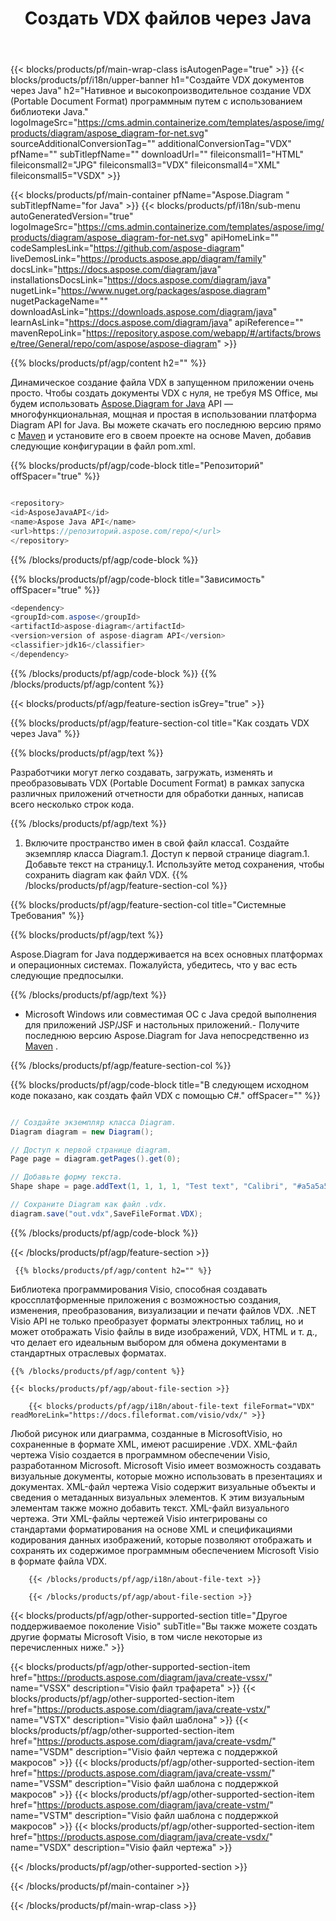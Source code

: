 ﻿---
title: Создать VDX файлов через Java 
url: /ru/java/create-vdx/ 
description: Java Пример кода для создания VDX документов. Используйте этот код для создания файлов VDX в настольном или веб-приложении на основе Java.
---
{{< blocks/products/pf/main-wrap-class isAutogenPage="true" >}}
{{< blocks/products/pf/i18n/upper-banner h1="Создайте VDX документов через Java" h2="Нативное и высокопроизводительное создание VDX (Portable Document Format) программным путем с использованием библиотеки Java." logoImageSrc="https://cms.admin.containerize.com/templates/aspose/img/products/diagram/aspose_diagram-for-net.svg" sourceAdditionalConversionTag="" additionalConversionTag="VDX" pfName="" subTitlepfName="" downloadUrl="" fileiconsmall1="HTML" fileiconsmall2="JPG" fileiconsmall3="VDX" fileiconsmall4="XML" fileiconsmall5="VSDX" >}}

{{< blocks/products/pf/main-container pfName="Aspose.Diagram " subTitlepfName="for Java" >}}
{{< blocks/products/pf/i18n/sub-menu autoGeneratedVersion="true" logoImageSrc="https://cms.admin.containerize.com/templates/aspose/img/products/diagram/aspose_diagram-for-net.svg" apiHomeLink="" codeSamplesLink="https://github.com/aspose-diagram" liveDemosLink="https://products.aspose.app/diagram/family" docsLink="https://docs.aspose.com/diagram/java" installationsDocsLink="https://docs.aspose.com/diagram/java" nugetLink="https://www.nuget.org/packages/aspose.diagram" nugetPackageName="" downloadAsLink="https://downloads.aspose.com/diagram/java" learnAsLink="https://docs.aspose.com/diagram/java" apiReference="" mavenRepoLink="https://repository.aspose.com/webapp/#/artifacts/browse/tree/General/repo/com/aspose/aspose-diagram" >}}

{{% blocks/products/pf/agp/content h2="" %}}

 Динамическое создание файла VDX в запущенном приложении очень просто. Чтобы создать документы VDX с нуля, не требуя MS Office, мы будем использовать
 [Aspose.Diagram for Java](https://products.aspose.com/diagram/java) 
 API — многофункциональная, мощная и простая в использовании платформа Diagram API for Java. Вы можете скачать его последнюю версию прямо с
 [Maven](https://repository.aspose.com/webapp/#/artifacts/browse/tree/General/repo/com/aspose/aspose-diagram) 
 и установите его в своем проекте на основе Maven, добавив следующие конфигурации в файл pom.xml.

{{% blocks/products/pf/agp/code-block title="Репозиторий" offSpacer="true" %}}

```cs

<repository>
<id>AsposeJavaAPI</id>
<name>Aspose Java API</name>
<url>https://репозиторий.aspose.com/repo/</url>
</repository>


```

{{% /blocks/products/pf/agp/code-block %}}

{{% blocks/products/pf/agp/code-block title="Зависимость" offSpacer="true" %}}

```cs
<dependency>
<groupId>com.aspose</groupId>
<artifactId>aspose-diagram</artifactId>
<version>version of aspose-diagram API</version>
<classifier>jdk16</classifier>
</dependency>


```

{{% /blocks/products/pf/agp/code-block %}}
{{% /blocks/products/pf/agp/content %}}

{{< blocks/products/pf/agp/feature-section isGrey="true" >}}

{{% blocks/products/pf/agp/feature-section-col title="Как создать VDX через Java" %}}

{{% blocks/products/pf/agp/text %}}

 Разработчики могут легко создавать, загружать, изменять и преобразовывать VDX (Portable Document Format) в рамках запуска различных приложений отчетности для обработки данных, написав всего несколько строк кода.

{{% /blocks/products/pf/agp/text %}}

1. Включите пространство имен в свой файл класса1. Создайте экземпляр класса Diagram.1. Доступ к первой странице diagram.1. Добавьте текст на страницу.1. Используйте метод сохранения, чтобы сохранить diagram как файл VDX.
{{% /blocks/products/pf/agp/feature-section-col %}}

{{% blocks/products/pf/agp/feature-section-col title="Системные Требования" %}}

{{% blocks/products/pf/agp/text %}}

 Aspose.Diagram for Java поддерживается на всех основных платформах и операционных системах. Пожалуйста, убедитесь, что у вас есть следующие предпосылки.

{{% /blocks/products/pf/agp/text %}}

- Microsoft Windows или совместимая ОС с Java средой выполнения для приложений JSP/JSF и настольных приложений.- Получите последнюю версию Aspose.Diagram for Java непосредственно из [Maven](https://repository.aspose.com/webapp/#/artifacts/browse/tree/General/repo/com/aspose/aspose-diagram)  .

{{% /blocks/products/pf/agp/feature-section-col %}}

{{% blocks/products/pf/agp/code-block title="В следующем исходном коде показано, как создать файл VDX с помощью C#." offSpacer="" %}}

```cs

// Создайте экземпляр класса Diagram.
Diagram diagram = new Diagram();

// Доступ к первой странице diagram.
Page page = diagram.getPages().get(0);

// Добавьте форму текста.
Shape shape = page.addText(1, 1, 1, 1, "Test text", "Calibri", "#a5a5a5", 0.25);

// Сохраните Diagram как файл .vdx.
diagram.save("out.vdx",SaveFileFormat.VDX);


```

{{% /blocks/products/pf/agp/code-block %}}

{{< /blocks/products/pf/agp/feature-section >}}

<!-- aboutfile Starts -->

     
     {{% blocks/products/pf/agp/content h2="" %}}

 Библиотека программирования Visio, способная создавать кроссплатформенные приложения с возможностью создания, изменения, преобразования, визуализации и печати файлов VDX. .NET Visio API не только преобразует форматы электронных таблиц, но и может отображать Visio файлы в виде изображений, VDX, HTML и т. д., что делает его идеальным выбором для обмена документами в стандартных отраслевых форматах.

    {{% /blocks/products/pf/agp/content %}}

    {{< blocks/products/pf/agp/about-file-section >}}

        {{< blocks/products/pf/agp/i18n/about-file-text fileFormat="VDX" readMoreLink="https://docs.fileformat.com/visio/vdx/" >}}
Любой рисунок или диаграмма, созданные в MicrosoftVisio, но сохраненные в формате XML, имеют расширение .VDX. XML-файл чертежа Visio создается в программном обеспечении Visio, разработанном Microsoft. Microsoft Visio имеет возможность создавать визуальные документы, которые можно использовать в презентациях и документах. XML-файл чертежа Visio содержит визуальные объекты и сведения о метаданных визуальных элементов. К этим визуальным элементам также можно добавить текст. XML-файл визуального чертежа. Эти XML-файлы чертежей Visio интегрированы со стандартами форматирования на основе XML и спецификациями кодирования данных изображений, которые позволяют отображать и сохранять их содержимое программным обеспечением Microsoft Visio в формате файла VDX. 

        {{< /blocks/products/pf/agp/i18n/about-file-text >}}

        {{< /blocks/products/pf/agp/about-file-section >}}

          

<!-- aboutfile Ends -->

{{< blocks/products/pf/agp/other-supported-section title="Другое поддерживаемое поколение Visio" subTitle="Вы также можете создать другие форматы Microsoft Visio, в том числе некоторые из перечисленных ниже." >}}

{{< blocks/products/pf/agp/other-supported-section-item href="https://products.aspose.com/diagram/java/create-vssx/" name="VSSX" description="Visio файл трафарета" >}}
{{< blocks/products/pf/agp/other-supported-section-item href="https://products.aspose.com/diagram/java/create-vstx/" name="VSTX" description="Visio файл шаблона" >}}
{{< blocks/products/pf/agp/other-supported-section-item href="https://products.aspose.com/diagram/java/create-vsdm/" name="VSDM" description="Visio файл чертежа с поддержкой макросов" >}}
{{< blocks/products/pf/agp/other-supported-section-item href="https://products.aspose.com/diagram/java/create-vssm/" name="VSSM" description="Visio файл шаблона с поддержкой макросов" >}}
{{< blocks/products/pf/agp/other-supported-section-item href="https://products.aspose.com/diagram/java/create-vstm/" name="VSTM" description="Visio файл шаблона с поддержкой макросов" >}}
{{< blocks/products/pf/agp/other-supported-section-item href="https://products.aspose.com/diagram/java/create-vsdx/" name="VSDX" description="Visio файл чертежа" >}}

{{< /blocks/products/pf/agp/other-supported-section >}}

{{< /blocks/products/pf/main-container >}}
    
{{< /blocks/products/pf/main-wrap-class >}}
